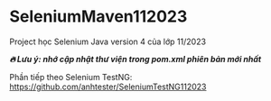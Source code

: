 # SeleniumMaven112023
Project học Selenium Java version 4 của lớp 11/2023

***🔥 Lưu ý: nhớ cập nhật thư viện trong pom.xml phiên bản mới nhất***

Phần tiếp theo Selenium TestNG: https://github.com/anhtester/SeleniumTestNG112023
